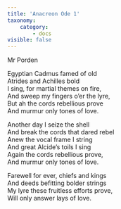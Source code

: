 ```yaml
---
title: 'Anacreon Ode 1'
taxonomy:
    category:
        - docs
visible: false
---
```


<div class="author">Mr Porden</div>

Egyptian Cadmus famed of old  
Atrides and Achilles bold  
I sing, for martial themes on fire,  
And sweep my fingers o’er the lyre,  
But ah the cords rebellious prove  
And murmur only tones of love.  
  
Another day I seize the shell  
And break the cords that dared rebel  
Anew the vocal frame I string  
And great Alcide’s toils I sing  
Again the cords rebellious prove,  
And murmur only tones of love.  
  
Farewell for ever, chiefs and kings  
And deeds befitting bolder strings  
My lyre these fruitless efforts prove,  
Will only answer lays of love.